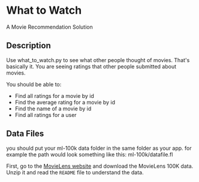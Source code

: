 # What to Watch
A Movie Recommendation Solution
## Description
Use what_to_watch.py to see what other people thought of movies.
That's basically it.
You are seeing ratings that other people submitted about movies.

You should be able to:
* Find all ratings for a movie by id
* Find the average rating for a movie by id
* Find the name of a movie by id
* Find all ratings for a user

## Data Files
you should put your ml-100k data folder in the same folder as your app.
for example the path would look something like this: ml-100k/datafile.fl

First, go to the [MovieLens website](http://grouplens.org/datasets/movielens/)
and download the MovieLens 100K data. Unzip it and read the `README` file
to understand the data.
